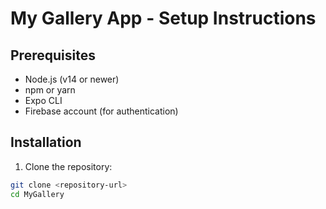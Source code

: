 # My Gallery App - Setup Instructions

## Prerequisites

- Node.js (v14 or newer)
- npm or yarn
- Expo CLI
- Firebase account (for authentication)

## Installation

1. Clone the repository:
```bash
git clone <repository-url>
cd MyGallery